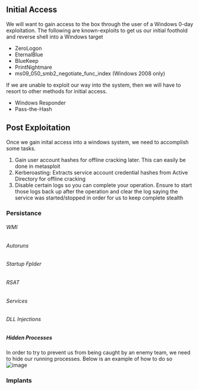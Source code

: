 ## Initial Access
We will want to gain access to the box through the user of a Windows 0-day exploitation. The following are known-exploits to get us our initial foothold and reverse shell into a Windows target

- ZeroLogon
- EternalBlue
- BlueKeep
- PrintNightmare
- ms09_050_smb2_negotiate_func_index (Windows 2008 only)

If we are unable to exploit our way into the system, then we will have to resort to other methods for initial access.
- Windows Responder
- Pass-the-Hash

## Post Exploitation
Once we gain inital access into a windows system, we need to accomplish some tasks. 
1. Gain user account hashes for offline cracking later. This can easily be done in metasploit
2. Kerberoasting: Extracts service account credential hashes from Active Directory for offline cracking
3. Disable certain logs so you can complete your operation. Ensure to start those logs back up after the operation and clear the log saying the service was started/stopped in order for us to keep complete stealth

### Persistance

###### WMI

###### Autoruns

###### Startup Fplder

###### RSAT 

###### Services

###### DLL Injections

##### Hidden Processes 
In order to try to prevent us from being caught by an enemy team, we need to hide our running processes. Below is an example of how to do so
![image](https://user-images.githubusercontent.com/43348736/141865892-81421f32-fd79-4464-99f5-86c9c060c9e0.png)

### Implants
